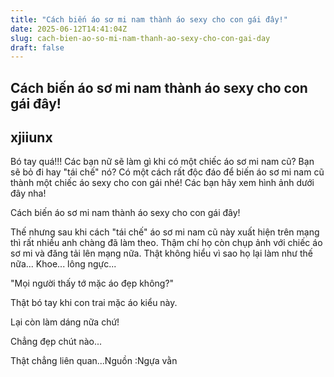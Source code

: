 ```yaml
---
title: "Cách biến áo sơ mi nam thành áo sexy cho con gái đây!"
date: 2025-06-12T14:41:04Z
slug: cach-bien-ao-so-mi-nam-thanh-ao-sexy-cho-con-gai-day
draft: false
---
```


## Cách biến áo sơ mi nam thành áo sexy cho con gái đây!

## xjiiunx

Bó tay quá!!!
Các bạn nữ sẽ làm gì khi có một chiếc áo sơ mi nam cũ? Bạn sẽ bỏ đi hay "tái chế" nó? Có một cách rất độc đáo để biến áo sơ mi nam cũ thành một chiếc áo sexy cho con gái nhé! Các bạn hãy xem hình ảnh dưới đây nha!


Cách biến áo sơ mi nam thành áo sexy cho con gái đây!

Thế nhưng sau khi cách "tái chế" áo sơ mi nam cũ này xuất hiện trên mạng thì rất nhiều anh chàng đã làm theo. Thậm chí họ còn chụp ảnh với chiếc áo sơ mi và đăng tải lên mạng nữa. Thật không hiểu vì sao họ lại làm như thế nữa...​
Khoe... lông ngực...


"Mọi người thấy tớ mặc áo đẹp không?"


Thật bó tay khi con trai mặc áo kiểu này.


Lại còn làm dáng nữa chứ!


Chẳng đẹp chút nào...




Thật chẳng liên quan...​Nguồn :Ngựa vằn​